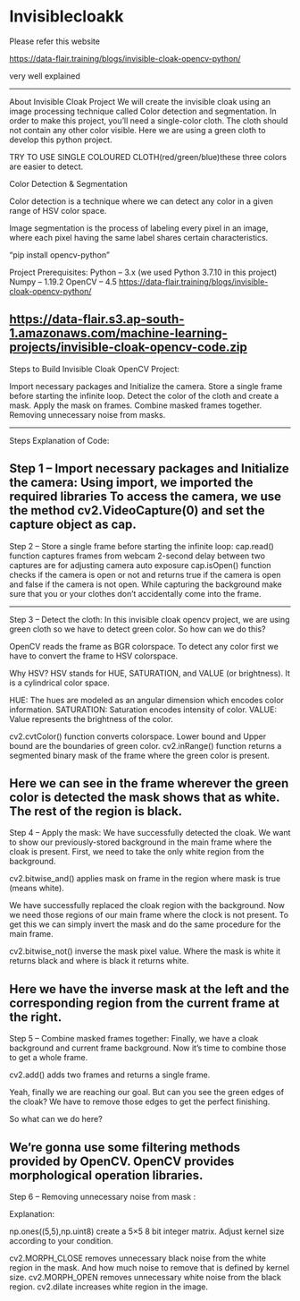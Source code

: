 # Invisiblecloakk

Please refer this website

https://data-flair.training/blogs/invisible-cloak-opencv-python/


very well explained

--------------------------------
About Invisible Cloak Project
We will create the invisible cloak using an image processing technique called Color detection and segmentation. In order to make this project, you’ll need a single-color cloth. The cloth should not contain any other color visible. Here we are using a green cloth to develop this python project.

TRY TO USE SINGLE COLOURED CLOTH(red/green/blue)these three colors are easier to detect.

Color Detection & Segmentation


Color detection is a technique where we can detect any color in a given range of HSV color space.

Image segmentation is the process of labeling every pixel in an image, where each pixel having the same label shares certain characteristics.

“pip install opencv-python”

Project Prerequisites:
Python – 3.x (we used Python 3.7.10 in this project)
Numpy – 1.19.2
OpenCV – 4.5
https://data-flair.training/blogs/invisible-cloak-opencv-python/

https://data-flair.s3.ap-south-1.amazonaws.com/machine-learning-projects/invisible-cloak-opencv-code.zip
----------------------------------------------------------------------------------------------
Steps to Build Invisible Cloak OpenCV Project:


Import necessary packages and Initialize the camera.
Store a single frame before starting the infinite loop.
Detect the color of the cloth and create a mask.
Apply the mask on frames.
Combine masked frames together.
Removing unnecessary noise from masks.

--------------------------------------------

Steps Explanation of Code:

Step 1 – Import necessary packages and Initialize the camera:
Using import, we imported the required libraries
To access the camera, we use the method cv2.VideoCapture(0) and set the capture object as cap.
-------------------------------------------------
Step 2 – Store a single frame before starting the infinite loop:
cap.read() function captures frames from webcam
2-second delay between two captures are for adjusting camera auto exposure
cap.isOpen() function checks if the camera is open or not and returns true if the camera is open and false if the camera is not open.
While capturing the background make sure that you or your clothes don’t accidentally come into the frame.

----------------------------------------------
Step 3 – Detect the cloth:
In this invisible cloak opencv project, we are using green cloth so we have to detect green color. So how can we do this?

OpenCV reads the frame as BGR colorspace. To detect any color first we have to convert the frame to HSV colorspace.

Why HSV?
HSV stands for HUE, SATURATION, and VALUE (or brightness). It is a cylindrical color space.

 
HUE: The hues are modeled as an angular dimension which encodes color information.
SATURATION: Saturation encodes intensity of color.
VALUE: Value represents the brightness of the color.

cv2.cvtColor() function converts colorspace.
Lower bound and Upper bound are the boundaries of green color.
cv2.inRange() function returns a segmented binary mask of the frame where the green color is present.

Here we can see in the frame wherever the green color is detected the mask shows that as white. The rest of the region is black.
-------------------------------------------
Step 4 – Apply the mask:
We have successfully detected the cloak. We want to show our previously-stored background in the main frame where the cloak is present. First, we need to take the only white region from the background.

cv2.bitwise_and() applies mask on frame in the region where mask is true (means white).

We have successfully replaced the cloak region with the background. Now we need those regions of our main frame where the clock is not present. To get this we can simply invert the mask and do the same procedure for the main frame.

cv2.bitwise_not() inverse the mask pixel value. Where the mask is white it returns black and where is black it returns white.


Here we have the inverse mask at the left and the corresponding region from the current frame at the right.
---------------------------------------
Step 5 – Combine masked frames together:
Finally, we have a cloak background and current frame background. Now it’s time to combine those to get a whole frame.

cv2.add() adds two frames and returns a single frame.

Yeah, finally we are reaching our goal. But can you see the green edges of the cloak? We have to remove those edges to get the perfect finishing.

So what can we do here?

We’re gonna use some filtering methods provided by OpenCV. OpenCV provides morphological operation libraries.
-----------------------------------
Step 6 – Removing unnecessary noise from mask :

Explanation:

np.ones((5,5),np.uint8) create a 5×5 8 bit integer matrix.
Adjust kernel size according to your condition.

cv2.MORPH_CLOSE removes unnecessary black noise from the white region in the mask. And how much noise to remove that is defined by kernel size.
cv2.MORPH_OPEN removes unnecessary white noise from the black region.
cv2.dilate increases white region in the image.

